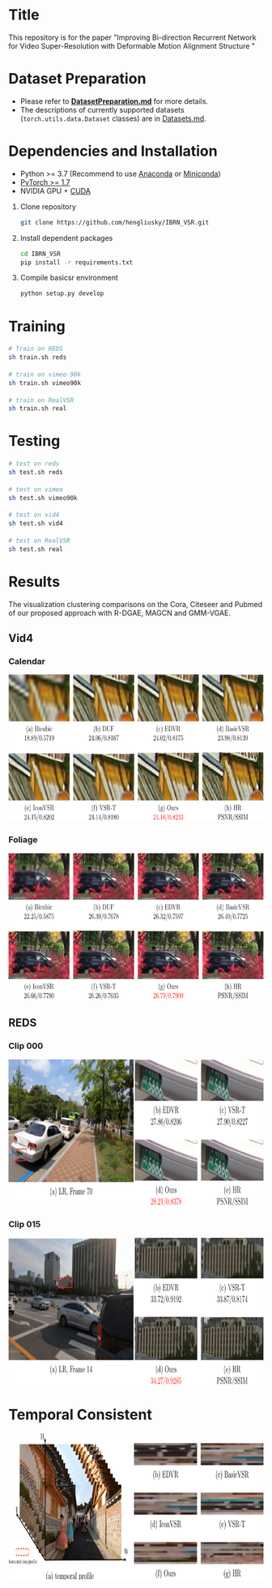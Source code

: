 # Title

This repository is for the paper "Improving Bi-direction Recurrent Network for Video Super-Resolution with Deformable Motion Alignment Structure "


# Dataset Preparation

- Please refer to **[DatasetPreparation.md](docs/DatasetPreparation.md)** for more details.
- The descriptions of currently supported datasets (`torch.utils.data.Dataset` classes) are in [Datasets.md](docs/Datasets.md).


# Dependencies and Installation

- Python >= 3.7 (Recommend to use [Anaconda](https://www.anaconda.com/download/#linux) or [Miniconda](https://docs.conda.io/en/latest/miniconda.html))
- [PyTorch >= 1.7](https://pytorch.org/)
- NVIDIA GPU + [CUDA](https://developer.nvidia.com/cuda-downloads)

1. Clone repository

    ```bash
    git clone https://github.com/hengliusky/IBRN_VSR.git
    ```

2. Install dependent packages

    ```bash
    cd IBRN_VSR
    pip install -r requirements.txt
    ```

3. Compile basicsr environment

    ```bash
    python setup.py develop
    ```

# Training
```bash
# Train on REDS
sh train.sh reds

# train on vimeo-90k
sh train.sh vimeo90k

# train on RealVSR
sh train.sh real
```

# Testing
```bash
# test on reds
sh test.sh reds

# test on vimeo
sh test.sh vimeo90k

# test on vid4
sh test.sh vid4

# test on RealVSR
sh test.sh real
```

# Results

The visualization clustering comparisons on the Cora, Citeseer and Pubmed of our proposed approach with
R-DGAE, MAGCN and GMM-VGAE.

## Vid4 

### Calendar 

<p align="center">
  <img width="960" height="290" src="figs/calendar.png"/>
</p>

### Foliage
<p align="center">
  <img width="960" height="290" src="figs/foliage.png"/>
</p>


## REDS
### Clip 000 
<p align="center">
  <img width="960" height="290" src="figs/reds_000.png"/>
</p>

### Clip 015
<p align="center">
  <img width="960" height="290" src="figs/reds_015.png"/>
</p>

# Temporal Consistent
<p align="center">
  <img width="960" height="290" src="figs/tc.png"/>
</p>

